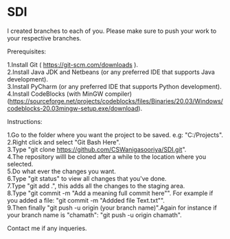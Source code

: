 # SDI

I created branches to each of you. Please make sure to push your work to your respective branches.

Prerequisites:

1.Install Git ( https://git-scm.com/downloads ).  
2.Install Java JDK and Netbeans (or any preferred IDE that supports Java development).  
3.Install PyCharm (or any preferred IDE that supports Python development).  
4.Install CodeBlocks (with MinGW compiler) (https://sourceforge.net/projects/codeblocks/files/Binaries/20.03/Windows/codeblocks-20.03mingw-setup.exe/download).  

Instructions:

1.Go to the folder where you want the project to be saved. e.g: "C:/Projects".  
2.Right click and select "Git Bash Here".  
3.Type "git clone https://github.com/CSWanigasooriya/SDI.git".  
4.The repository willl be cloned after a while to the location where you selected.  
5.Do what ever the changes you want.  
6.Type "git status" to view all changes that you've done.  
7.Type "git add .", this adds all the changes to the staging area.  
8.Type "git commit -m "Add a meaning full commit here"". For example if you added a file: "git commit -m "Addded file Text.txt"".  
9.Then finally "git push -u origin (your branch name)".Again for instance if your branch name is "chamath": "git push -u origin chamath".    

Contact me if any inqueries.
